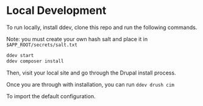 # Local Development

To run locally, install ddev, clone this repo and run the following commands.

Note: you must create your own hash salt and place it in
`$APP_ROOT/secrets/salt.txt`

``` bash
ddev start
ddev composer install
```

Then, visit your local site and go through the Drupal install process.

Once you are through with installation, you can run `ddev drush cim`

To import the default configuration.
